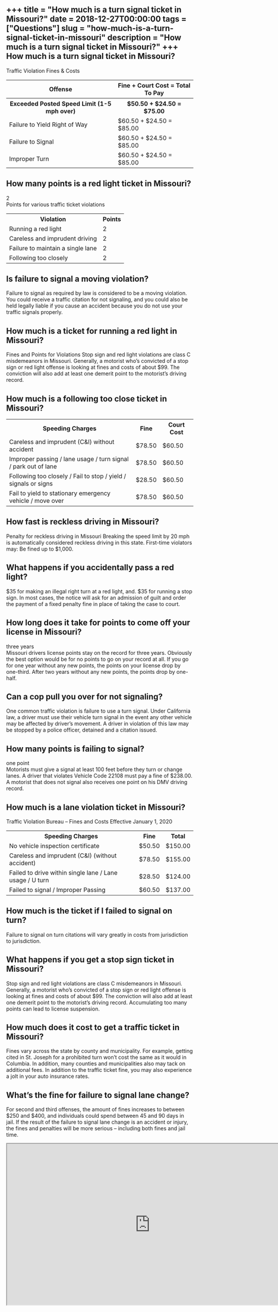 +++
title = "How much is a turn signal ticket in Missouri?"
date = 2018-12-27T00:00:00
tags = ["Questions"]
slug = "how-much-is-a-turn-signal-ticket-in-missouri"
description = "How much is a turn signal ticket in Missouri?"
+++
How much is a turn signal ticket in Missouri?
---------------------------------------------

Traffic Violation Fines &amp; Costs

<table><tr><th>Offense</th><th>Fine + Court Cost = Total To Pay</th></tr><tr><th>Exceeded Posted Speed Limit (1-5 mph over)</th><th>$50.50 + $24.50 = $75.00</th></tr><tr><td>Failure to Yield Right of Way</td><td>$60.50 + $24.50 = $85.00</td></tr><tr><td>Failure to Signal</td><td>$60.50 + $24.50 = $85.00</td></tr><tr><td>Improper Turn</td><td>$60.50 + $24.50 = $85.00</td></tr></table>

How many points is a red light ticket in Missouri?
--------------------------------------------------

2  
Points for various traffic ticket violations

<table><tr><th>Violation</th><th>Points</th></tr><tr><td>Running a red light</td><td>2</td></tr><tr><td>Careless and imprudent driving</td><td>2</td></tr><tr><td>Failure to maintain a single lane</td><td>2</td></tr><tr><td>Following too closely</td><td>2</td></tr></table>

Is failure to signal a moving violation?
----------------------------------------

Failure to signal as required by law is considered to be a moving violation. You could receive a traffic citation for not signaling, and you could also be held legally liable if you cause an accident because you do not use your traffic signals properly.

How much is a ticket for running a red light in Missouri?
---------------------------------------------------------

Fines and Points for Violations Stop sign and red light violations are class C misdemeanors in Missouri. Generally, a motorist who’s convicted of a stop sign or red light offense is looking at fines and costs of about $99. The conviction will also add at least one demerit point to the motorist’s driving record.

How much is a following too close ticket in Missouri?
-----------------------------------------------------

<table><tr><th>Speeding Charges</th><th>Fine</th><th>Court Cost</th></tr><tr><td>Careless and imprudent (C&amp;I) without accident</td><td>$78.50</td><td>$60.50</td></tr><tr><td>Improper passing / lane usage / turn signal / park out of lane</td><td>$78.50</td><td>$60.50</td></tr><tr><td>Following too closely / Fail to stop / yield / signals or signs</td><td>$28.50</td><td>$60.50</td></tr><tr><td>Fail to yield to stationary emergency vehicle / move over</td><td>$78.50</td><td>$60.50</td></tr></table>

How fast is reckless driving in Missouri?
-----------------------------------------

Penalty for reckless driving in Missouri Breaking the speed limit by 20 mph is automatically considered reckless driving in this state. First-time violators may: Be fined up to $1,000.

What happens if you accidentally pass a red light?
--------------------------------------------------

$35 for making an illegal right turn at a red light, and. $35 for running a stop sign. In most cases, the notice will ask for an admission of guilt and order the payment of a fixed penalty fine in place of taking the case to court.

How long does it take for points to come off your license in Missouri?
----------------------------------------------------------------------

three years  
Missouri drivers license points stay on the record for three years. Obviously the best option would be for no points to go on your record at all. If you go for one year without any new points, the points on your license drop by one-third. After two years without any new points, the points drop by one-half.

Can a cop pull you over for not signaling?
------------------------------------------

One common traffic violation is failure to use a turn signal. Under California law, a driver must use their vehicle turn signal in the event any other vehicle may be affected by driver’s movement. A driver in violation of this law may be stopped by a police officer, detained and a citation issued.

How many points is failing to signal?
-------------------------------------

one point  
Motorists must give a signal at least 100 feet before they turn or change lanes. A driver that violates Vehicle Code 22108 must pay a fine of $238.00. A motorist that does not signal also receives one point on his DMV driving record.

How much is a lane violation ticket in Missouri?
------------------------------------------------

Traffic Violation Bureau – Fines and Costs Effective January 1, 2020

<table><tr><th>Speeding Charges</th><th>Fine</th><th>Total</th></tr><tr><td>No vehicle inspection certificate</td><td>$50.50</td><td>$150.00</td></tr><tr><td>Careless and imprudent (C&amp;I) (without accident)</td><td>$78.50</td><td>$155.00</td></tr><tr><td>Failed to drive within single lane / Lane usage / U turn</td><td>$28.50</td><td>$124.00</td></tr><tr><td>Failed to signal / Improper Passing</td><td>$60.50</td><td>$137.00</td></tr></table>

How much is the ticket if I failed to signal on turn?
-----------------------------------------------------

Failure to signal on turn citations will vary greatly in costs from jurisdiction to jurisdiction.

What happens if you get a stop sign ticket in Missouri?
-------------------------------------------------------

Stop sign and red light violations are class C misdemeanors in Missouri. Generally, a motorist who’s convicted of a stop sign or red light offense is looking at fines and costs of about $99. The conviction will also add at least one demerit point to the motorist’s driving record. Accumulating too many points can lead to license suspension.

How much does it cost to get a traffic ticket in Missouri?
----------------------------------------------------------

Fines vary across the state by county and municipality. For example, getting cited in St. Joseph for a prohibited turn won’t cost the same as it would in Columbia. In addition, many counties and municipalities also may tack on additional fees. In addition to the traffic ticket fine, you may also experience a jolt in your auto insurance rates.

What’s the fine for failure to signal lane change?
--------------------------------------------------

For second and third offenses, the amount of fines increases to between $250 and $400, and individuals could spend between 45 and 90 days in jail. If the result of the failure to signal lane change is an accident or injury, the fines and penalties will be more serious – including both fines and jail time.

<iframe allow="accelerometer; autoplay; clipboard-write; encrypted-media; gyroscope; picture-in-picture" allowfullscreen="" class="__youtube_prefs__  epyt-is-override  no-lazyload" data-no-lazy="1" data-origheight="433" data-origwidth="770" data-skipgform_ajax_framebjll="" height="433" id="_ytid_50779" loading="lazy" src="https://www.youtube.com/embed/xumcoK0GVUA?enablejsapi=1&autoplay=0&cc_load_policy=0&cc_lang_pref=&iv_load_policy=1&loop=0&modestbranding=0&rel=1&fs=1&playsinline=0&autohide=2&theme=dark&color=red&controls=1&" title="YouTube player" width="770"></iframe>